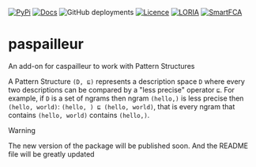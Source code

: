 [![PyPi](https://img.shields.io/pypi/v/paspailleur)](https://pypi.org/project/paspailleur)
[![Docs](https://img.shields.io/badge/Docs-61acdf)](https://smartfca.github.io/paspailleur)
![GitHub deployments](https://img.shields.io/github/deployments/smartFCA/paspailleur/documentation.yml)
[![Licence](https://img.shields.io/github/license/EgorDudyrev/FCApy)](https://github.com/EgorDudyrev/paspailleur/blob/main/LICENSE)
[![LORIA](https://img.shields.io/badge/Made_in-LORIA-61acdf)](https://www.loria.fr/)
[![SmartFCA](https://img.shields.io/badge/Funded_by-SmartFCA-537cbb)](https://www.smartfca.org)


# paspailleur
An add-on for caspailleur to work with Pattern Structures

A Pattern Structure `(D, ⊑)` represents a description space `D`
where every two descriptions can be compared by a "less precise" operator `⊑`.
For example, if `D` is a set of ngrams then ngram `(hello,)` is less precise then `(hello, world)`: `(hello, ) ⊑ (hello, world)`,
that is every ngram that contains `(hello, world)` contains `(hello,)`.


> [!WARNING]
> The new version of the package will be published soon. And the README file will be greatly updated
